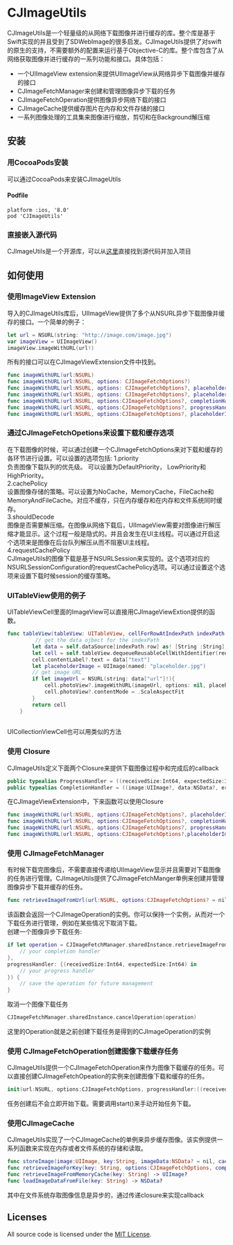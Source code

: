 CJImageUtils
=========
CJImageUtils是一个轻量级的从网络下载图像并进行缓存的库。整个库是基于Swift实现的并且受到了SDWebImage的很多启发。CJImageUtils提供了对swift的原生的支持，不需要额外的配置来运行基于Objective-C的库。整个库包含了从网络获取图像并进行缓存的一系列功能和接口。具体包括：

- 一个UIImageView extension来提供UIImageView从网络异步下载图像并缓存的接口
- CJImageFetchManager来创建和管理图像异步下载的任务
- CJImageFetchOperation提供图像异步网络下载的接口
- CJImageCache提供缓存图片在内存和文件存储的接口
- 一系列图像处理的工具集来图像进行缩放，剪切和在Background解压缩

安装
------------

### 用CocoaPods安装

可以通过CocoaPods来安装CJImageUtils

#### Podfile
```
platform :ios, '8.0'
pod 'CJImageUtils'
```
### 直接嵌入源代码
CJImageUtils是一个开源库，可以从[这里](https://github.com/jie-cao/CJImageUtils)直接找到源代码并加入项目

如何使用
----------

### 使用ImageView Extension
导入的CJImageUtils库后，UIImageView提供了多个从NSURL异步下载图像并缓存的接口。一个简单的例子：

```swift
let url = NSURL(string: "http://image.com/image.jpg")
var imageView = UIImageView()
imageView.imageWithURL(url!)
```

所有的接口可以在CJImageViewExtension文件中找到。

```swift
func imageWithURL(url:NSURL)
func imageWithURL(url:NSURL, options: CJImageFetchOptions?)
func imageWithURL(url:NSURL, options: CJImageFetchOptions?, placeholderImage:UIImage?)
func imageWithURL(url:NSURL, options: CJImageFetchOptions?, placeholderImage:UIImage?, progressHandler:ProgressHandler?)
func imageWithURL(url:NSURL, options:CJImageFetchOptions?, completionHandler:CompletionHandler?)
func imageWithURL(url:NSURL, options:CJImageFetchOptions?, progressHandler:ProgressHandler?, completionHandler:CompletionHandler?)
func imageWithURL(url:NSURL, options:CJImageFetchOptions?, placeholderImage:UIImage?, progressHandler:ProgressHandler?, completionHandler:CompletionHandler?)
```

### 通过CJImageFetchOpetions来设置下载和缓存选项
在下载图像的时候，可以通过创建一个CJImageFetchOptions来对下载和缓存的各环节进行设置。可以设置的选项包括:
1.priority  
负责图像下载队列的优先级。 可以设置为DefaultPriority， LowPriority和HighPriority。  
2.cachePolicy  
设置图像存储的策略。可以设置为NoCache，MemoryCache，FileCache和MemoryAndFileCache。对应不缓存，只在内存缓存和在内存和文件系统同时缓存。  
3.shouldDecode  
图像是否需要解压缩。在图像从网络下载后，UIImageView需要对图像进行解压缩才能显示。这个过程一般是隐式的。并且会发生在UI主线程。可以通过开启这个选项来是图像在后台队列解压从而不阻塞UI主线程。  
4.requestCachePolicy  
CJImageUtils的图像下载是基于NSURLSession来实现的。这个选项对应的NSURLSessionConfiguration的requestCachePolicy选项。可以通过设置这个选项来设置下载时候session的缓存策略。


### UITableView使用的例子
UITableViewCell里面的ImageView可以直接用CJImageViewExtion提供的函数。 

```swift
func tableView(tableView: UITableView, cellForRowAtIndexPath indexPath: NSIndexPath) -> UITableViewCell {
		 // get the data ojbect for the indexPath
        let data = self.dataSource[indexPath.row] as! [String :String]        
        let cell = self.tableView.dequeueReusableCellWithIdentifier(reuseIdentifier, forIndexPath: indexPath) as! ImageTableViewCell
        cell.contentLabel?.text = data["text"]
        let placeholderImage = UIImage(named: "placeholder.jpg")
        // get image URL
        if let imageUrl = NSURL(string: data["url"]!){
            cell.photoView?.imageWithURL(imageUrl, options: nil, placeholderImage: placeholderImage)
            cell.photoView?.contentMode = .ScaleAspectFit
        }
        return cell
    }
    
```
UICollectionViewCell也可以用类似的方法
### 使用 Closure
CJImageUtils定义下面两个Closure来提供下载图像过程中和完成后的callback

```swift
public typealias ProgressHandler = ((receivedSize:Int64, expectedSize:Int64)->Void)
public typealias CompletionHandler = ((image:UIImage?, data:NSData?, error:NSError?, finished:Bool)->Void)
```
在CJImageViewExtension中，下来函数可以使用Closure 

```swift
func imageWithURL(url:NSURL, options:CJImageFetchOptions?, placeholderImage:UIImage?, progressHandler:ProgressHandler?)
func imageWithURL(url:NSURL, options:CJImageFetchOptions?, completionHandler:CompletionHandler?)
func imageWithURL(url:NSURL, options:CJImageFetchOptions?, progressHandler:ProgressHandler?, completionHandler:CompletionHandler?)
func imageWithURL(url:NSURL, options:CJImageFetchOptions?,placeholderImage:UIImage?, progressHandler:ProgressHandler?, completionHandler:CompletionHandler?)
```

### 使用 CJImageFetchManager
有时候下载完图像后，不需要直接传递给UIImageView显示并且需要对下载图像的任务进行管理。CJImageUtils提供了CJImageFetchManger单例来创建并管理图像异步下载并缓存的任务。 

```swift
func retrieveImageFromUrl(url:NSURL, options:CJImageFetchOptions? = nil, completionHandler:((image:UIImage?, data:NSData?, error:NSError?, finished:Bool)->Void)?, progressHandler:((receivedSize:Int64, expectedSize:Int64)->Void)?) -> CJImageFetchOperation?
```       
该函数会返回一个CJImageOperation的实例。你可以保持一个实例，从而对一个下载任务进行管理，例如在某些情况下取消下载。  
创建一个图像异步下载任务:  

```swift
if let operation = CJImageFetchManager.sharedInstance.retrieveImageFromUrl(url, options: options, completionHandler:{(image:UIImage?, data:NSData?, error:NSError?,finished:Bool) -> in
	// your completion handler
},
progressHandler: {(receivedSize:Int64, expectedSize:Int64) in
	// your progress handler
}) {
	// save the operation for future management
}
```
取消一个图像下载任务  

```swift
CJImageFetchManager.sharedInstance.cancelOperation(operation)

```
这里的Operation就是之前创建下载任务是得到的CJImageOperation的实例

### 使用 CJImageFetchOperation创建图像下载缓存任务  
CJImageUtils提供一个CJImageFetchOperation来作为图像下载缓存的任务。可以直接创建CJImageFetchOpeation的实例来创建图像下载和缓存的任务。

```swift
init(url:NSURL, options:CJImageFetchOptions, progressHandler:((receivedSize:Int64, expectedSize:Int64)->Void)?, completionHandler:((image:UIImage?, data:NSData?, error:NSError?, finished:Bool)->Void)?)
```
任务创建后不会立即开始下载。需要调用start()来手动开始任务下载。

### 使用CJImageCache
CJImageUtils实现了一个CJImageCache的单例来异步缓存图像。该实例提供一系列函数来实现在内存或者文件系统的存储和读取。

```swift
func storeImage(image:UIImage, key:String, imageData:NSData? = nil, cachePolicy:CJImageCachePolicy, completionHandler:(()-> Void)?)-> Void
func retrieveImageForKey(key: String, options:CJImageFetchOptions, completionHandler: ((UIImage?, CacheType!) -> Void)?) -> Void    
func retrieveImageFromMemoryCache(key: String) -> UIImage?
func loadImageDataFromFile(key: String) -> NSData?    

```
其中在文件系统存取图像信息是异步的，通过传递closure来实现callback

## Licenses

All source code is licensed under the [MIT License](https://raw.github.com/rs/SDWebImage/master/LICENSE).
